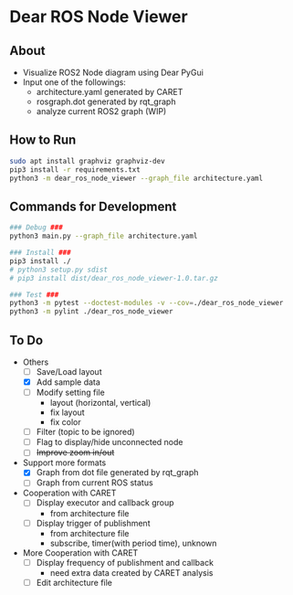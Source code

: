 # Dear ROS Node Viewer
## About
- Visualize ROS2 Node diagram using Dear PyGui
- Input one of the followings:
    - architecture.yaml generated by CARET
    - rosgraph.dot generated by rqt_graph
    - analyze current ROS2 graph (WIP)

## How to Run
```sh
sudo apt install graphviz graphviz-dev
pip3 install -r requirements.txt
python3 -m dear_ros_node_viewer --graph_file architecture.yaml
```


## Commands for Development
```sh
### Debug ###
python3 main.py --graph_file architecture.yaml

### Install ###
pip3 install ./
# python3 setup.py sdist
# pip3 install dist/dear_ros_node_viewer-1.0.tar.gz

### Test ###
python3 -m pytest --doctest-modules -v --cov=./dear_ros_node_viewer
python3 -m pylint ./dear_ros_node_viewer
```

## To Do
- Others
    - [ ] Save/Load layout
    - [x] Add sample data
    - [ ] Modify setting file
        - layout (horizontal, vertical)
        - fix layout
        - fix color
    - [ ] Filter (topic to be ignored)
    - [ ] Flag to display/hide unconnected node
    - [ ] ~~Improve zoom in/out~~
- Support more formats
    - [x] Graph from dot file generated by rqt_graph
    - [ ] Graph from current ROS status
- Cooperation with CARET
    - [ ] Display executor and callback group
        - from architecture file
    - [ ] Display trigger of publishment
        - from architecture file
        - subscribe, timer(with period time), unknown
- More Cooperation with CARET
    - [ ] Display frequency of publishment and callback
        - need extra data created by CARET analysis
    - [ ] Edit architecture file
